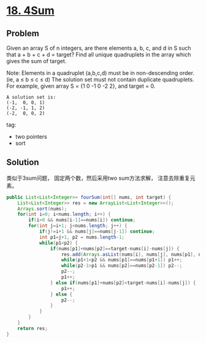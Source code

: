 # [18. 4Sum](https://leetcode.com/problems/4sum/)

## Problem
Given an array S of n integers, are there elements a, b, c, and d in S such that a + b + c + d = target? Find all unique quadruplets in the array which gives the sum of target.

Note:
Elements in a quadruplet (a,b,c,d) must be in non-descending order. (ie, a ≤ b ≤ c ≤ d)
The solution set must not contain duplicate quadruplets.
    For example, given array S = {1 0 -1 0 -2 2}, and target = 0.

    A solution set is:
    (-1,  0, 0, 1)
    (-2, -1, 1, 2)
    (-2,  0, 0, 2)

tag:
- two pointers
- sort

## Solution

类似于3sum问题， 固定两个数，然后采用two sum方法求解， 注意去除重复元素。

```java
public List<List<Integer>> fourSum(int[] nums, int target) {
	List<List<Integer>> res = new ArrayList<List<Integer>>();
	Arrays.sort(nums);
	for(int i=0; i<nums.length; i++) {
		if(i>0 && nums[i-1]==nums[i]) continue;
		for(int j=i+1; j<nums.length; j++) {
			if(j!=i+1 && nums[j]==nums[j-1]) continue;
			int p1=j+1, p2 = nums.length-1;
			while(p1<p2) {
				if(nums[p1]+nums[p2]==target-nums[i]-nums[j]) {
					res.add(Arrays.asList(nums[i], nums[j], nums[p1], nums[p2]));
					while(p1+1<p2 && nums[p1]==nums[p1+1]) p1++; 
					while(p2-1>p1 && nums[p2]==nums[p2-1]) p2--;
					p2--;
					p1++; 
				} else if(nums[p1]+nums[p2]<target-nums[i]-nums[j]) {
					p1++;
				} else {
					p2--;
				}
			}
		}
	}
	return res;
}
```